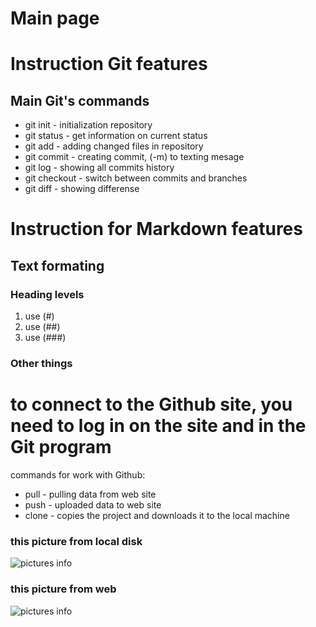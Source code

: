 # Main page
# Instruction Git features

## Main Git's commands
* git init - initialization repository
* git status - get information on current status
* git add - adding changed files in repository
* git commit - creating commit, (-m) to texting mesage
* git log - showing all commits history
* git checkout - switch between commits and branches
* git diff - showing differense 

# Instruction for Markdown features

## Text formating

### Heading levels
1. use (#)
2. use (##)
3. use (###)

### Other things

# to connect to the Github site, you need to log in on the site and in the Git program

commands for work with Github:
* pull - pulling data from web site
* push - uploaded data to web site
* clone - copies the project and downloads it to the local machine


### this picture from local disk
![pictures info](888.png)

### this picture from web
![pictures info](https://picsum.photos/800/600)
